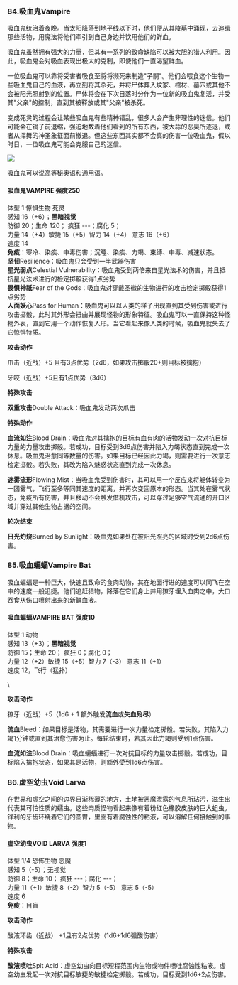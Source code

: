 ### 84.吸血鬼Vampire

吸血鬼统治着夜晚。当太阳降落到地平线以下时，他们便从其陵墓中涌现，去追缉那些活物，用魔法将他们牵引到自己身边并饮用他们的鲜血。

吸血鬼虽然拥有强大的力量，但其有一系列的致命缺陷可以被大胆的猎人利用。因此，吸血鬼会对吸血表现出极大的克制，即使他们一直渴望鲜血。

一位吸血鬼可以靠将受害者吸食至将将濒死来制造"子嗣"。他们会喂食这个生物一些吸血鬼自己的血液，再立刻将其杀死，并将尸体葬入坟冢、棺材、墓穴或其他不会被阳光照射到的位置。尸体将会在下次日落时分作为一位新的吸血鬼复活，并受其"父亲"的控制，直到其被释放或其"父亲"被杀死。

变成死灵的过程会让某些吸血鬼有些精神错乱，很多人会产生非理性的迷信。他们可能会在镜子前退缩，强迫地数着他们看到的所有东西，被大蒜的恶臭所逐退，或者从挥舞的神圣象征面前撤退。但这些东西其实都不会真的伤害一位吸血鬼，假以时日，一位吸血鬼可能会克服自己的迷信。

![](https://sdlpic.oss-cn-beijing.aliyuncs.com/pic/Vampire.jpg)

吸血鬼可以说高等秘奥语和通用语。

#### 吸血鬼VAMPIRE 强度250

体型 1 惊惧生物 死灵\
感知 16（+6）；**黑暗视觉**\
防御 20；生命 120； 疯狂 ---；腐化 5；\
力量 14（+4）敏捷 15（+5）智力 14（+4） 意志 16（+6）\
速度 14\
**免疫**：寒冷、染疾、中毒伤害；沉睡、染疾、力竭、束缚、中毒、减速状态。\
**坚韧**Resilience：吸血鬼只会受到一半武器伤害\
**星光弱点**Celestial
Vulnerability：吸血鬼受到两倍来自星光法术的伤害，并且抵抗星光法术进行的检定掷骰获得1点劣势\
**畏惧神祇**Fear of the
Gods：吸血鬼对穿戴圣徽的生物进行的攻击检定掷骰获得1点劣势\
**人面妖心**Pass for
Human：吸血鬼可以以人类的样子出现直到其受到伤害或进行攻击掷骰，此时其外形会扭曲并展现怪物的形象特征。吸血鬼可以一直保持这种怪物外表，直到它用一个动作恢复人形。当它看起来像人类的时候，吸血鬼就失去了它惊惧特质。

**攻击动作**

爪击（近战）+5 且有3点优势（2d6，如果攻击掷骰20+则目标被擒抱）

牙咬（近战）+5且有1点优势（3d6）

**特殊攻击**

**双重攻击**Double Attack：吸血鬼发动两次爪击

**特殊动作**

**血流如注**Blood
Drain：吸血鬼对其擒抱的目标有血有肉的活物发动一次对抗目标力量的力量攻击掷骰。若成功，目标受到3d6点伤害并陷入力竭状态直到完成一次休息。吸血鬼治愈同等数量的伤害。如果目标已经因此力竭，则需要进行一次意志检定掷骰。若失败，其改为陷入魅惑状态直到完成一次休息。

**迷雾流形**Flowing
Mist：当吸血鬼受到伤害时，其可以用一个反应来将躯体转变为一团雾气，飞行至多等同其速度的距离，并再次变回原本的形态。当其处在雾气状态，免疫所有伤害，并且移动不会触发借机攻击，可以穿过足够空气流通的开口区域并穿过其他生物占据的空间。

**轮次结束**

**日光灼烧**Burned by
Sunlight：吸血鬼如果处在被阳光照亮的区域时受到2d6点伤害。

### 85.吸血蝙蝠Vampire Bat

吸血蝙蝠是一种巨大，快速且致命的食肉动物，其在地面行进的速度可以同飞在空中的速度一般迅捷。他们追赶猎物，降落在它们身上并用獠牙埋入血肉之中，大口吞食从伤口喷射出来的新鲜血液。

#### 吸血蝙蝠VAMPIRE BAT 强度10

体型 1 动物\
感知 13（+3）；**黑暗视觉**\
防御 15；生命 20； 疯狂 0；腐化 0；\
力量 12（+2）敏捷 15（+5）智力 7（-3） 意志 11（+1）\
速度 12，飞行（猛扑）

\

**攻击动作**

獠牙（近战）+5（1d6 + 1 额外触发**流血**或**失血殆尽**）

**流血**Bleed：如果目标是活物，其需要进行一次力量检定掷骰。若失败，其陷入力竭1分钟或直到其治愈伤害为止。每轮结束时，若其因此力竭则受到1点伤害。

**血流如注**Blood
Drain：吸血蝙蝠进行一次对抗目标的力量攻击掷骰。若成功，目标陷入擒抱状态，如果其是活物，则额外受到1d6点伤害。

### 86.虚空幼虫Void Larva

在世界和虚空之间的边界日渐稀薄的地方，土地被恶魔泄露的气息所玷污，滋生出代表其可怕性质的蠕虫。这些肉质怪物看起来像有着粉红色橡胶皮肤的巨大蛆虫。锋利的牙齿环绕着它们的圆胃，里面有着腐蚀性的粘液，可以溶解任何接触到的事物。

#### 虚空幼虫VOID LARVA 强度1

体型 1/4 恐怖生物 恶魔\
感知 5（-5）；无视觉\
防御 8；生命 10； 疯狂 ---；腐化 ---；\
力量 11（+1）敏捷 8（-2）智力 5（-5） 意志 5（-5）\
速度 6\
**免疫**：目盲

**攻击动作**

酸液环齿（近战） +1且有2点优势（1d6+1d6强酸伤害）

**特殊攻击**

**酸液喷吐**Spit
Acid：虚空幼虫向目标短程范围内生物或物件喷吐腐蚀性粘液。虚空幼虫发起一次对抗目标敏捷的敏捷检定掷骰。若成功，目标受到1d6+2点伤害。
